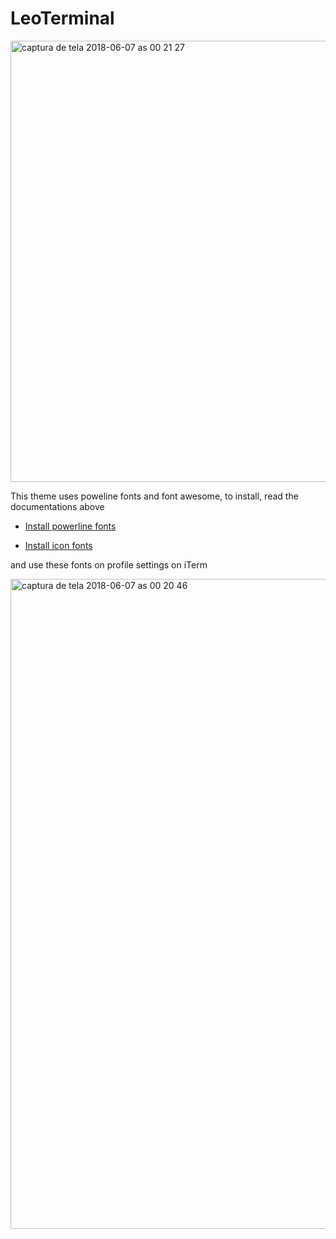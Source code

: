 # LeoTerminal

<img width="706" alt="captura de tela 2018-06-07 as 00 21 27" src="https://user-images.githubusercontent.com/1735944/41076611-d9c35d6e-69e8-11e8-929a-0d894b0e271e.png">

This theme uses poweline fonts and font awesome, to install, read the documentations above


- [Install powerline fonts](https://github.com/powerline/fonts)

- [Install icon fonts](https://github.com/gabrielelana/awesome-terminal-fonts/wiki/OS-X)


and use these fonts on profile settings on iTerm

<img width="1040" alt="captura de tela 2018-06-07 as 00 20 46" src="https://user-images.githubusercontent.com/1735944/41076612-da135b48-69e8-11e8-9926-d45a9e0e0b5d.png">
